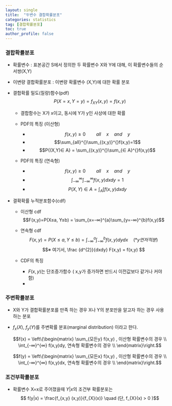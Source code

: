 ```yaml
---
layout: single
title:  "두변수 결합확률분포"
categories: statistics
tag: [결합확률분포]
toc: true
author_profile: false
---
```


### 결합확률분포

* 확률변수 : 표본공간 S에서 정의한 두 확률변수 X와 Y에 대해, 이 확률변수들의 순서쌍(X,Y)
* 이변량 결합확률분포 : 이변량 확률변수 (X,Y)에 대한 확률 분포
* 결합확률 밀도(질량)함수(pdf)
  $$P(X=x,Y=y)=f_{XY}(x,y) = f(x,y)$$
  * 결합함수는  X가 x이고, 동시에 Y가 y인 사상에 대한 확률

  * PDF의 특징 (이산형)
    * $$f(x,y) \ge 0\quad \quad  all \quad x \quad  and \quad  y$$
    * $$\sum_{all}^{}\sum_{(x,y)}^{}f(x,y)=1$$
    * $$P{(X,Y)∈ A} = \sum_{(x,y)}^{}\sum_{∈ A}^{}f(x,y)$$

  * PDF의 특징 (연속형)
    * $$f(x,y) \ge 0\quad \quad  all \quad x \quad  and \quad  y$$
    * $$\int_{-∞}^{∞} \int_{-∞}^{∞} f(x,y)dxdy = 1$$
    * $$P{(X,Y)∈ A} = \int_{A}^{} \int_{}^{} f(x,y)dxdy$$
  
  
* 결확확률 누적분포함수(cdf)
  * 이산형 cdf
    $$F(x,y)=P(X≤a, Y≤b) = \sum_{x=-∞}^{a}\sum_{y=-∞}^{b}f(x,y)$$

  * 연속형 cdf
    $$F(x,y)=P(X≤a, Y≤b) = \int_{-∞}^{a} \int_{-∞}^{b} f(x,y)dydx \quad (*y먼저 적분)$$
    $$※ 여기서, \frac {d^{2}}{dxdy} F(x,y) = f(x,y) $$

  * CDF의 특징
    * $F(x,y)$는 단조증가함수 ( x,y가 증가하면 반드시 이전값보다 같거나 커야함)
    * 

### 주변확률분포
* X와 Y가 결합확률분포를 만족 하는 경우 X나 Y의 분포만을 알고자 하는 경우 사용하는 분포
* $f_{x}(X)$, $f_{y}(Y)$를 주변확률 분포(marginal distribution) 이라고 한다.
  
  $$f(x) = \left\{\begin{matrix} \sum_{모든y} f(x,y) , 이산형 확률변수의 경우 \\ \int_{-∞}^{∞} f(x,y)dy, 연속형 확률변수의 경우 \\ \end{matrix}\right.$$

  $$f(y) = \left\{\begin{matrix} \sum_{모든x} f(x,y) , 이산형 확률변수의 경우 \\ \int_{-∞}^{∞} f(x,y)dx, 연속형 확률변수의 경우 \\ \end{matrix}\right.$$


### 조건부확률분포
* 확률변수 X=x로 주어졌을때 $Y|x$의 조건부 확률분포는
$$ f(y|x) = \frac{f_{x,y} (x,y)}{f_{X}(x)} \quad (단, f_{X}(x) >  0  )$$


  
